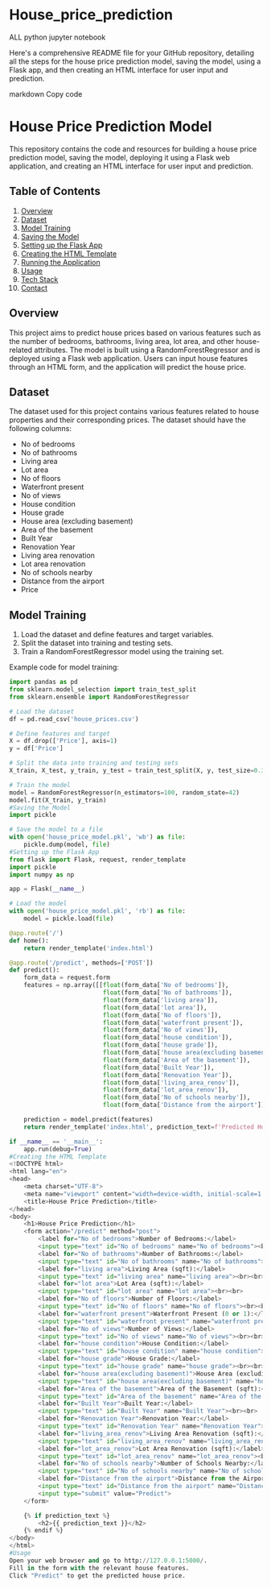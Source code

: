 # House_price_prediction
ALL python jupyter notebook

Here's a comprehensive README file for your GitHub repository, detailing all the steps for the house price prediction model, saving the model, using a Flask app, and then creating an HTML interface for user input and prediction.

markdown
Copy code
# House Price Prediction Model

This repository contains the code and resources for building a house price prediction model, saving the model, deploying it using a Flask web application, and creating an HTML interface for user input and prediction.

## Table of Contents
1. [Overview](#overview)
2. [Dataset](#dataset)
3. [Model Training](#model-training)
4. [Saving the Model](#saving-the-model)
5. [Setting up the Flask App](#setting-up-the-flask-app)
6. [Creating the HTML Template](#creating-the-html-template)
7. [Running the Application](#running-the-application)
8. [Usage](#usage)
9. [Tech Stack](#tech-stack)
10. [Contact](#contact)

## Overview

This project aims to predict house prices based on various features such as the number of bedrooms, bathrooms, living area, lot area, and other house-related attributes. The model is built using a RandomForestRegressor and is deployed using a Flask web application. Users can input house features through an HTML form, and the application will predict the house price.

## Dataset

The dataset used for this project contains various features related to house properties and their corresponding prices. The dataset should have the following columns:
- No of bedrooms
- No of bathrooms
- Living area
- Lot area
- No of floors
- Waterfront present
- No of views
- House condition
- House grade
- House area (excluding basement)
- Area of the basement
- Built Year
- Renovation Year
- Living area renovation
- Lot area renovation
- No of schools nearby
- Distance from the airport
- Price

## Model Training

1. Load the dataset and define features and target variables.
2. Split the dataset into training and testing sets.
3. Train a RandomForestRegressor model using the training set.

Example code for model training:

```python
import pandas as pd
from sklearn.model_selection import train_test_split
from sklearn.ensemble import RandomForestRegressor

# Load the dataset
df = pd.read_csv('house_prices.csv')

# Define features and target
X = df.drop(['Price'], axis=1)
y = df['Price']

# Split the data into training and testing sets
X_train, X_test, y_train, y_test = train_test_split(X, y, test_size=0.3, random_state=42)

# Train the model
model = RandomForestRegressor(n_estimators=100, random_state=42)
model.fit(X_train, y_train)
#Saving the Model
import pickle

# Save the model to a file
with open('house_price_model.pkl', 'wb') as file:
    pickle.dump(model, file)
#Setting up the Flask App
from flask import Flask, request, render_template
import pickle
import numpy as np

app = Flask(__name__)

# Load the model
with open('house_price_model.pkl', 'rb') as file:
    model = pickle.load(file)

@app.route('/')
def home():
    return render_template('index.html')

@app.route('/predict', methods=['POST'])
def predict():
    form_data = request.form
    features = np.array([[float(form_data['No of bedrooms']),
                          float(form_data['No of bathrooms']),
                          float(form_data['living area']),
                          float(form_data['lot area']),
                          float(form_data['No of floors']),
                          float(form_data['waterfront present']),
                          float(form_data['No of views']),
                          float(form_data['house condition']),
                          float(form_data['house grade']),
                          float(form_data['house area(excluding basement)']),
                          float(form_data['Area of the basement']),
                          float(form_data['Built Year']),
                          float(form_data['Renovation Year']),
                          float(form_data['living_area_renov']),
                          float(form_data['lot_area_renov']),
                          float(form_data['No of schools nearby']),
                          float(form_data['Distance from the airport'])]])

    prediction = model.predict(features)
    return render_template('index.html', prediction_text=f'Predicted House Price: ${prediction[0]:.2f}')

if __name__ == '__main__':
    app.run(debug=True)
#Creating the HTML Template
<!DOCTYPE html>
<html lang="en">
<head>
    <meta charset="UTF-8">
    <meta name="viewport" content="width=device-width, initial-scale=1.0">
    <title>House Price Prediction</title>
</head>
<body>
    <h1>House Price Prediction</h1>
    <form action="/predict" method="post">
        <label for="No of bedrooms">Number of Bedrooms:</label>
        <input type="text" id="No of bedrooms" name="No of bedrooms"><br><br>
        <label for="No of bathrooms">Number of Bathrooms:</label>
        <input type="text" id="No of bathrooms" name="No of bathrooms"><br><br>
        <label for="living area">Living Area (sqft):</label>
        <input type="text" id="living area" name="living area"><br><br>
        <label for="lot area">Lot Area (sqft):</label>
        <input type="text" id="lot area" name="lot area"><br><br>
        <label for="No of floors">Number of Floors:</label>
        <input type="text" id="No of floors" name="No of floors"><br><br>
        <label for="waterfront present">Waterfront Present (0 or 1):</label>
        <input type="text" id="waterfront present" name="waterfront present"><br><br>
        <label for="No of views">Number of Views:</label>
        <input type="text" id="No of views" name="No of views"><br><br>
        <label for="house condition">House Condition:</label>
        <input type="text" id="house condition" name="house condition"><br><br>
        <label for="house grade">House Grade:</label>
        <input type="text" id="house grade" name="house grade"><br><br>
        <label for="house area(excluding basement)">House Area (excluding basement):</label>
        <input type="text" id="house area(excluding basement)" name="house area(excluding basement)"><br><br>
        <label for="Area of the basement">Area of the Basement (sqft):</label>
        <input type="text" id="Area of the basement" name="Area of the basement"><br><br>
        <label for="Built Year">Built Year:</label>
        <input type="text" id="Built Year" name="Built Year"><br><br>
        <label for="Renovation Year">Renovation Year:</label>
        <input type="text" id="Renovation Year" name="Renovation Year"><br><br>
        <label for="living_area_renov">Living Area Renovation (sqft):</label>
        <input type="text" id="living_area_renov" name="living_area_renov"><br><br>
        <label for="lot_area_renov">Lot Area Renovation (sqft):</label>
        <input type="text" id="lot_area_renov" name="lot_area_renov"><br><br>
        <label for="No of schools nearby">Number of Schools Nearby:</label>
        <input type="text" id="No of schools nearby" name="No of schools nearby"><br><br>
        <label for="Distance from the airport">Distance from the Airport (miles):</label>
        <input type="text" id="Distance from the airport" name="Distance from the airport"><br><br>
        <input type="submit" value="Predict">
    </form>

    {% if prediction_text %}
        <h2>{{ prediction_text }}</h2>
    {% endif %}
</body>
</html>
#Usage
Open your web browser and go to http://127.0.0.1:5000/.
Fill in the form with the relevant house features.
Click "Predict" to get the predicted house price.

